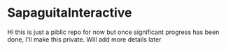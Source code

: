 # SapaguitaInteractive

Hi this is just a piblic repo for now but once significant progress has been done, I'll make this private. Will add more details later
